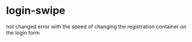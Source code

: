 # login-swipe

not changed error with the speed of changing the registration container on the login form
